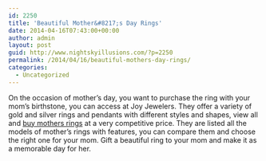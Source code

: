 ```yaml
---
id: 2250
title: 'Beautiful Mother&#8217;s Day Rings'
date: 2014-04-16T07:43:00+00:00
author: admin
layout: post
guid: http://www.nightskyillusions.com/?p=2250
permalink: /2014/04/16/beautiful-mothers-day-rings/
categories:
  - Uncategorized
---
```

On the occasion of mother&#8217;s day, you want to purchase the ring with your mom&#8217;s birthstone, you can access at Joy Jewelers. They offer a variety of gold and silver rings and pendants with different styles and shapes, view all and [buy mothers rings](http://www.joyjewelers.com/modules/mothers/) at a very competitive price. They are listed all the models of mother&#8217;s rings with features, you can compare them and choose the right one for your mom. Gift a beautiful ring to your mom and make it as a memorable day for her.